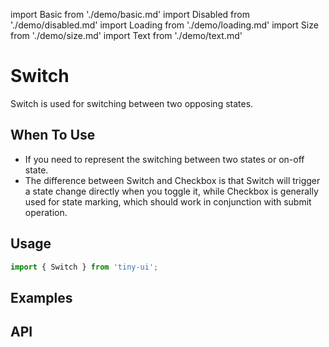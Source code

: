 import Basic from './demo/basic.md'
import Disabled from './demo/disabled.md'
import Loading from './demo/loading.md'
import Size from './demo/size.md'
import Text from './demo/text.md'

# Switch

Switch is used for switching between two opposing states.

## When To Use

- If you need to represent the switching between two states or on-off state.
- The difference between Switch and Checkbox is that Switch will trigger a state change directly when you toggle it, while Checkbox is generally used for state marking, which should work in conjunction with submit operation.

## Usage

```jsx
import { Switch } from 'tiny-ui';
```

## Examples

<layout>
  <column>
    <Basic/>
    <Text/>
    <Size/>
  </column>
  <column>
    <Loading/>
    <Disabled/>
  </column>
</layout>

## API
